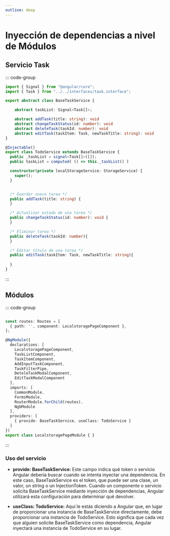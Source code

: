 ```yaml
---
outline: deep
---
```



# Inyección de dependencias a nivel de Módulos

## Servicio Task

::: code-group
```ts [task-generic.service.ts]
import { Signal } from "@angular/core";
import { Task } from "../../interfaces/task.interface";

export abstract class BaseTaskService {

    abstract taskList: Signal<Task[]>;

    abstract addTask(title: string): void
    abstract changeTaskStatus(id: number): void
    abstract deleteTask(taskId: number): void
    abstract editTask(taskItem: Task, newTaskTitle: string): void
}
```

```ts [task.service.ts]
@Injectable()
export class TodoService extends BaseTaskService {
  public _taskList = signal<Task[]>([]);
  public taskList = computed( () => this._taskList() )

  constructor(private localStorageService: StorageService) {
    super();
  }


  /* Guardar nueva tarea */
  public addTask(title: string) {
  }

  /* Actualizar estado de una tarea */
  public changeTaskStatus(id: number): void {
  }

  /* Eliminar tarea */
  public deleteTask(taskId: number){
  }

  /* Editar título de una tarea */
  public editTask(taskItem: Task, newTaskTitle: string){
    
  }
}

```
:::

## Módulos
::: code-group
```ts [task-page.module.ts]

const routes: Routes = [
  { path: '', component: LocalstoragePageComponent },
];

@NgModule({
  declarations: [
    LocalstoragePageComponent,
    TaskListComponent,
    TaskItemComponent,
    AddInputTaskComponent,
    TaskFilterPipe,
    DeteleTaskModalComponent,
    EditTaskModalComponent
  ],
  imports: [
    CommonModule,
    FormsModule,
    RouterModule.forChild(routes),
    NgbModule
  ],
  providers: [
    { provide: BaseTaskService, useClass: TodoService }
  ]
})
export class LocalstoragePageModule { }

```
:::

### Uso del servicio

* **provide: BaseTaskService:**
Este campo indica qué token o servicio Angular debería buscar cuando se intenta inyectar una dependencia. En este caso, BaseTaskService es el token, que puede ser una clase, un valor, un string o un InjectionToken. Cuando un componente o servicio solicita BaseTaskService mediante inyección de dependencias, Angular utilizará esta configuración para determinar qué devolver.

* **useClass: TodoService:**
Aquí le estás diciendo a Angular que, en lugar de proporcionar una instancia de BaseTaskService directamente, debe proporcionar una instancia de TodoService.
Esto significa que cada vez que alguien solicite BaseTaskService como dependencia, Angular inyectará una instancia de TodoService en su lugar.